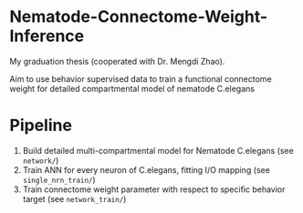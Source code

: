 # Nematode-Connectome-Weight-Inference
My graduation thesis (cooperated with Dr. Mengdi Zhao). 

Aim to use behavior supervised data to train a functional connectome weight for detailed compartmental model of nematode C.elegans

# Pipeline

1. Build detailed multi-compartmental model for Nematode C.elegans (see ```network/```)
2. Train ANN for every neuron of C.elegans, fitting I/O mapping (see ```single_nrn_train/```)
3. Train connectome weight parameter with respect to specific behavior target (see ```network_train/```)
